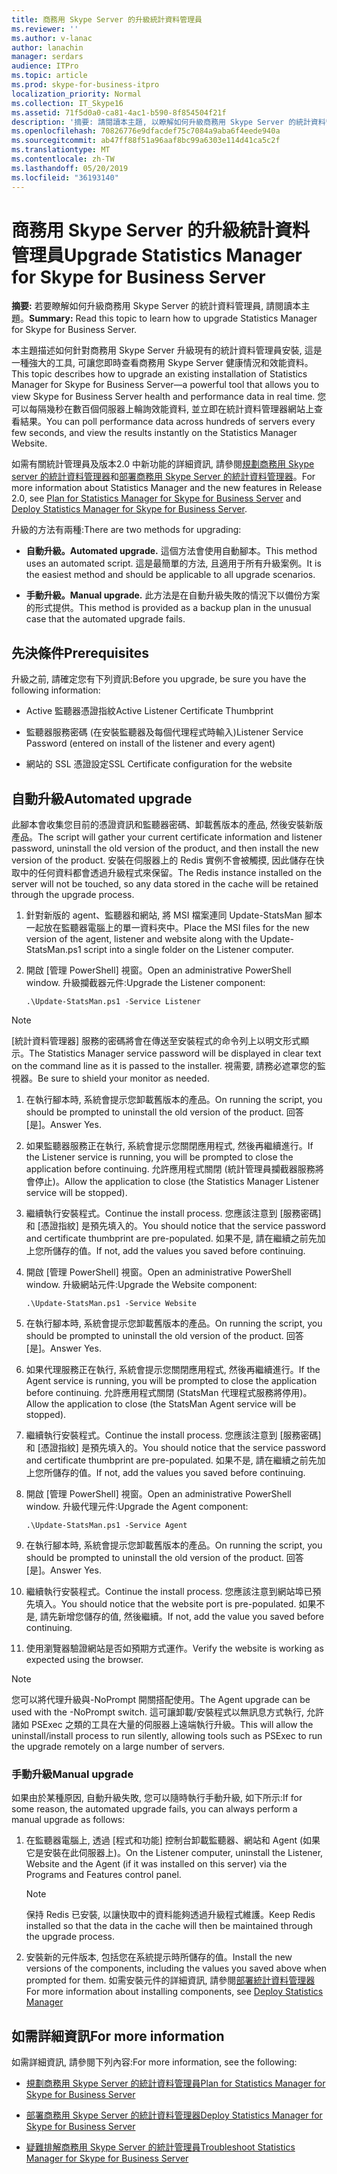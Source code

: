 ```yaml
---
title: 商務用 Skype Server 的升級統計資料管理員
ms.reviewer: ''
ms.author: v-lanac
author: lanachin
manager: serdars
audience: ITPro
ms.topic: article
ms.prod: skype-for-business-itpro
localization_priority: Normal
ms.collection: IT_Skype16
ms.assetid: 71f5d0a0-ca81-4ac1-b590-8f854504f21f
description: '摘要: 請閱讀本主題, 以瞭解如何升級商務用 Skype Server 的統計資料管理器。'
ms.openlocfilehash: 70826776e9dfacdef75c7084a9aba6f4eede940a
ms.sourcegitcommit: ab47ff88f51a96aaf8bc99a6303e114d41ca5c2f
ms.translationtype: MT
ms.contentlocale: zh-TW
ms.lasthandoff: 05/20/2019
ms.locfileid: "36193140"
---
```

# <a name="upgrade-statistics-manager-for-skype-for-business-server"></a><span data-ttu-id="c2955-103">商務用 Skype Server 的升級統計資料管理員</span><span class="sxs-lookup"><span data-stu-id="c2955-103">Upgrade Statistics Manager for Skype for Business Server</span></span>
 
<span data-ttu-id="c2955-104">**摘要:** 若要瞭解如何升級商務用 Skype Server 的統計資料管理員, 請閱讀本主題。</span><span class="sxs-lookup"><span data-stu-id="c2955-104">**Summary:** Read this topic to learn how to upgrade Statistics Manager for Skype for Business Server.</span></span>
  
<span data-ttu-id="c2955-105">本主題描述如何針對商務用 Skype Server 升級現有的統計資料管理員安裝, 這是一種強大的工具, 可讓您即時查看商務用 Skype Server 健康情況和效能資料。</span><span class="sxs-lookup"><span data-stu-id="c2955-105">This topic describes how to upgrade an existing installation of Statistics Manager for Skype for Business Server—a powerful tool that allows you to view Skype for Business Server health and performance data in real time.</span></span> <span data-ttu-id="c2955-106">您可以每隔幾秒在數百個伺服器上輪詢效能資料, 並立即在統計資料管理器網站上查看結果。</span><span class="sxs-lookup"><span data-stu-id="c2955-106">You can poll performance data across hundreds of servers every few seconds, and view the results instantly on the Statistics Manager Website.</span></span> 
  
<span data-ttu-id="c2955-107">如需有關統計管理員及版本2.0 中新功能的詳細資訊, 請參閱[規劃商務用 Skype server 的統計資料管理器](plan.md)和[部署商務用 Skype Server 的統計資料管理器](deploy.md)。</span><span class="sxs-lookup"><span data-stu-id="c2955-107">For more information about Statistics Manager and the new features in Release 2.0, see [Plan for Statistics Manager for Skype for Business Server](plan.md) and [Deploy Statistics Manager for Skype for Business Server](deploy.md).</span></span>
  
<span data-ttu-id="c2955-108">升級的方法有兩種:</span><span class="sxs-lookup"><span data-stu-id="c2955-108">There are two methods for upgrading:</span></span>
  
- <span data-ttu-id="c2955-109">**自動升級。**</span><span class="sxs-lookup"><span data-stu-id="c2955-109">**Automated upgrade.**</span></span> <span data-ttu-id="c2955-110">這個方法會使用自動腳本。</span><span class="sxs-lookup"><span data-stu-id="c2955-110">This method uses an automated script.</span></span> <span data-ttu-id="c2955-111">這是最簡單的方法, 且適用于所有升級案例。</span><span class="sxs-lookup"><span data-stu-id="c2955-111">It is the easiest method and should be applicable to all upgrade scenarios.</span></span>
    
- <span data-ttu-id="c2955-112">**手動升級。**</span><span class="sxs-lookup"><span data-stu-id="c2955-112">**Manual upgrade.**</span></span> <span data-ttu-id="c2955-113">此方法是在自動升級失敗的情況下以備份方案的形式提供。</span><span class="sxs-lookup"><span data-stu-id="c2955-113">This method is provided as a backup plan in the unusual case that the automated upgrade fails.</span></span>
    
## <a name="prerequisites"></a><span data-ttu-id="c2955-114">先決條件</span><span class="sxs-lookup"><span data-stu-id="c2955-114">Prerequisites</span></span>

<span data-ttu-id="c2955-115">升級之前, 請確定您有下列資訊:</span><span class="sxs-lookup"><span data-stu-id="c2955-115">Before you upgrade, be sure you have the following information:</span></span>
  
- <span data-ttu-id="c2955-116">Active 監聽器憑證指紋</span><span class="sxs-lookup"><span data-stu-id="c2955-116">Active Listener Certificate Thumbprint</span></span>
    
- <span data-ttu-id="c2955-117">監聽器服務密碼 (在安裝監聽器及每個代理程式時輸入)</span><span class="sxs-lookup"><span data-stu-id="c2955-117">Listener Service Password (entered on install of the listener and every agent)</span></span>
    
- <span data-ttu-id="c2955-118">網站的 SSL 憑證設定</span><span class="sxs-lookup"><span data-stu-id="c2955-118">SSL Certificate configuration for the website</span></span>
    
## <a name="automated-upgrade"></a><span data-ttu-id="c2955-119">自動升級</span><span class="sxs-lookup"><span data-stu-id="c2955-119">Automated upgrade</span></span>

<span data-ttu-id="c2955-120">此腳本會收集您目前的憑證資訊和監聽器密碼、卸載舊版本的產品, 然後安裝新版產品。</span><span class="sxs-lookup"><span data-stu-id="c2955-120">The script will gather your current certificate information and listener password, uninstall the old version of the product, and then install the new version of the product.</span></span> <span data-ttu-id="c2955-121">安裝在伺服器上的 Redis 實例不會被觸摸, 因此儲存在快取中的任何資料都會透過升級程式來保留。</span><span class="sxs-lookup"><span data-stu-id="c2955-121">The Redis instance installed on the server will not be touched, so any data stored in the cache will be retained through the upgrade process.</span></span>
  
1. <span data-ttu-id="c2955-122">針對新版的 agent、監聽器和網站, 將 MSI 檔案連同 Update-StatsMan 腳本一起放在監聽器電腦上的單一資料夾中。</span><span class="sxs-lookup"><span data-stu-id="c2955-122">Place the MSI files for the new version of the agent, listener and website along with the Update-StatsMan.ps1 script into a single folder on the Listener computer.</span></span>
    
2. <span data-ttu-id="c2955-123">開啟 [管理 PowerShell] 視窗。</span><span class="sxs-lookup"><span data-stu-id="c2955-123">Open an administrative PowerShell window.</span></span> <span data-ttu-id="c2955-124">升級攔截器元件:</span><span class="sxs-lookup"><span data-stu-id="c2955-124">Upgrade the Listener component:</span></span>
    
   ```
   .\Update-StatsMan.ps1 -Service Listener
   ```

> [!NOTE]
> <span data-ttu-id="c2955-125">[統計資料管理器] 服務的密碼將會在傳送至安裝程式的命令列上以明文形式顯示。</span><span class="sxs-lookup"><span data-stu-id="c2955-125">The Statistics Manager service password will be displayed in clear text on the command line as it is passed to the installer.</span></span> <span data-ttu-id="c2955-126">視需要, 請務必遮罩您的監視器。</span><span class="sxs-lookup"><span data-stu-id="c2955-126">Be sure to shield your monitor as needed.</span></span> 
  
1. <span data-ttu-id="c2955-127">在執行腳本時, 系統會提示您卸載舊版本的產品。</span><span class="sxs-lookup"><span data-stu-id="c2955-127">On running the script, you should be prompted to uninstall the old version of the product.</span></span> <span data-ttu-id="c2955-128">回答 [是]。</span><span class="sxs-lookup"><span data-stu-id="c2955-128">Answer Yes.</span></span>
    
2. <span data-ttu-id="c2955-129">如果監聽器服務正在執行, 系統會提示您關閉應用程式, 然後再繼續進行。</span><span class="sxs-lookup"><span data-stu-id="c2955-129">If the Listener service is running, you will be prompted to close the application before continuing.</span></span> <span data-ttu-id="c2955-130">允許應用程式關閉 (統計管理員攔截器服務將會停止)。</span><span class="sxs-lookup"><span data-stu-id="c2955-130">Allow the application to close (the Statistics Manager Listener service will be stopped).</span></span>
    
3. <span data-ttu-id="c2955-131">繼續執行安裝程式。</span><span class="sxs-lookup"><span data-stu-id="c2955-131">Continue the install process.</span></span> <span data-ttu-id="c2955-132">您應該注意到 [服務密碼] 和 [憑證指紋] 是預先填入的。</span><span class="sxs-lookup"><span data-stu-id="c2955-132">You should notice that the service password and certificate thumbprint are pre-populated.</span></span> <span data-ttu-id="c2955-133">如果不是, 請在繼續之前先加上您所儲存的值。</span><span class="sxs-lookup"><span data-stu-id="c2955-133">If not, add the values you saved before continuing.</span></span>
    
4. <span data-ttu-id="c2955-134">開啟 [管理 PowerShell] 視窗。</span><span class="sxs-lookup"><span data-stu-id="c2955-134">Open an administrative PowerShell window.</span></span> <span data-ttu-id="c2955-135">升級網站元件:</span><span class="sxs-lookup"><span data-stu-id="c2955-135">Upgrade the Website component:</span></span>
    
   ```
   .\Update-StatsMan.ps1 -Service Website
   ```

5. <span data-ttu-id="c2955-136">在執行腳本時, 系統會提示您卸載舊版本的產品。</span><span class="sxs-lookup"><span data-stu-id="c2955-136">On running the script, you should be prompted to uninstall the old version of the product.</span></span> <span data-ttu-id="c2955-137">回答 [是]。</span><span class="sxs-lookup"><span data-stu-id="c2955-137">Answer Yes.</span></span>
    
6. <span data-ttu-id="c2955-138">如果代理服務正在執行, 系統會提示您關閉應用程式, 然後再繼續進行。</span><span class="sxs-lookup"><span data-stu-id="c2955-138">If the Agent service is running, you will be prompted to close the application before continuing.</span></span> <span data-ttu-id="c2955-139">允許應用程式關閉 (StatsMan 代理程式服務將停用)。</span><span class="sxs-lookup"><span data-stu-id="c2955-139">Allow the application to close (the StatsMan Agent service will be stopped).</span></span>
    
7. <span data-ttu-id="c2955-140">繼續執行安裝程式。</span><span class="sxs-lookup"><span data-stu-id="c2955-140">Continue the install process.</span></span> <span data-ttu-id="c2955-141">您應該注意到 [服務密碼] 和 [憑證指紋] 是預先填入的。</span><span class="sxs-lookup"><span data-stu-id="c2955-141">You should notice that the service password and certificate thumbprint are pre-populated.</span></span> <span data-ttu-id="c2955-142">如果不是, 請在繼續之前先加上您所儲存的值。</span><span class="sxs-lookup"><span data-stu-id="c2955-142">If not, add the values you saved before continuing.</span></span>
    
8. <span data-ttu-id="c2955-143">開啟 [管理 PowerShell] 視窗。</span><span class="sxs-lookup"><span data-stu-id="c2955-143">Open an administrative PowerShell window.</span></span> <span data-ttu-id="c2955-144">升級代理元件:</span><span class="sxs-lookup"><span data-stu-id="c2955-144">Upgrade the Agent component:</span></span>
    
   ```
   .\Update-StatsMan.ps1 -Service Agent
   ```

9. <span data-ttu-id="c2955-145">在執行腳本時, 系統會提示您卸載舊版本的產品。</span><span class="sxs-lookup"><span data-stu-id="c2955-145">On running the script, you should be prompted to uninstall the old version of the product.</span></span> <span data-ttu-id="c2955-146">回答 [是]。</span><span class="sxs-lookup"><span data-stu-id="c2955-146">Answer Yes.</span></span>
    
10. <span data-ttu-id="c2955-147">繼續執行安裝程式。</span><span class="sxs-lookup"><span data-stu-id="c2955-147">Continue the install process.</span></span> <span data-ttu-id="c2955-148">您應該注意到網站埠已預先填入。</span><span class="sxs-lookup"><span data-stu-id="c2955-148">You should notice that the website port is pre-populated.</span></span> <span data-ttu-id="c2955-149">如果不是, 請先新增您儲存的值, 然後繼續。</span><span class="sxs-lookup"><span data-stu-id="c2955-149">If not, add the value you saved before continuing.</span></span>
    
11. <span data-ttu-id="c2955-150">使用瀏覽器驗證網站是否如預期方式運作。</span><span class="sxs-lookup"><span data-stu-id="c2955-150">Verify the website is working as expected using the browser.</span></span>
    
> [!NOTE]
> <span data-ttu-id="c2955-151">您可以將代理升級與-NoPrompt 開關搭配使用。</span><span class="sxs-lookup"><span data-stu-id="c2955-151">The Agent upgrade can be used with the -NoPrompt switch.</span></span> <span data-ttu-id="c2955-152">這可讓卸載/安裝程式以無訊息方式執行, 允許諸如 PSExec 之類的工具在大量的伺服器上遠端執行升級。</span><span class="sxs-lookup"><span data-stu-id="c2955-152">This will allow the uninstall/install process to run silently, allowing tools such as PSExec to run the upgrade remotely on a large number of servers.</span></span> 
  
### <a name="manual-upgrade"></a><span data-ttu-id="c2955-153">手動升級</span><span class="sxs-lookup"><span data-stu-id="c2955-153">Manual upgrade</span></span>

<span data-ttu-id="c2955-154">如果由於某種原因, 自動升級失敗, 您可以隨時執行手動升級, 如下所示:</span><span class="sxs-lookup"><span data-stu-id="c2955-154">If for some reason, the automated upgrade fails, you can always perform a manual upgrade as follows:</span></span>
  
1. <span data-ttu-id="c2955-155">在監聽器電腦上, 透過 [程式和功能] 控制台卸載監聽器、網站和 Agent (如果它是安裝在此伺服器上)。</span><span class="sxs-lookup"><span data-stu-id="c2955-155">On the Listener computer, uninstall the Listener, Website and the Agent (if it was installed on this server) via the Programs and Features control panel.</span></span> 
    
    > [!NOTE]
    >  <span data-ttu-id="c2955-156">保持 Redis 已安裝, 以讓快取中的資料能夠透過升級程式維護。</span><span class="sxs-lookup"><span data-stu-id="c2955-156">Keep Redis installed so that the data in the cache will then be maintained through the upgrade process.</span></span>
  
2. <span data-ttu-id="c2955-157">安裝新的元件版本, 包括您在系統提示時所儲存的值。</span><span class="sxs-lookup"><span data-stu-id="c2955-157">Install the new versions of the components, including the values you saved above when prompted for them.</span></span> <span data-ttu-id="c2955-158">如需安裝元件的詳細資訊, 請參閱[部署統計資料管理器](deploy.md#BKMK_Deploy)</span><span class="sxs-lookup"><span data-stu-id="c2955-158">For more information about installing components, see [Deploy Statistics Manager](deploy.md#BKMK_Deploy)</span></span>

    
## <a name="for-more-information"></a><span data-ttu-id="c2955-159">如需詳細資訊</span><span class="sxs-lookup"><span data-stu-id="c2955-159">For more information</span></span>
<span data-ttu-id="c2955-160"><a name="BKMK_Fixed"> </a></span><span class="sxs-lookup"><span data-stu-id="c2955-160"></span></span>

<span data-ttu-id="c2955-161">如需詳細資訊, 請參閱下列內容:</span><span class="sxs-lookup"><span data-stu-id="c2955-161">For more information, see the following:</span></span>
  
- [<span data-ttu-id="c2955-162">規劃商務用 Skype Server 的統計資料管理員</span><span class="sxs-lookup"><span data-stu-id="c2955-162">Plan for Statistics Manager for Skype for Business Server</span></span>](plan.md)
    
- [<span data-ttu-id="c2955-163">部署商務用 Skype Server 的統計資料管理器</span><span class="sxs-lookup"><span data-stu-id="c2955-163">Deploy Statistics Manager for Skype for Business Server</span></span>](deploy.md)
    
- [<span data-ttu-id="c2955-164">疑難排解商務用 Skype Server 的統計管理員</span><span class="sxs-lookup"><span data-stu-id="c2955-164">Troubleshoot Statistics Manager for Skype for Business Server</span></span>](troubleshoot.md)
